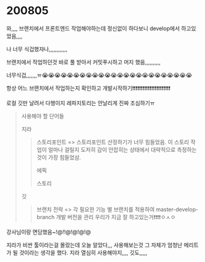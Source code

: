 # 200805

와,,,, 브랜치에서 프론트엔드 작업해야하는데 정신없이 하다보니 develop에서 하고있었음,,,,

나 너무 식겁했쟈나,,,,,,,,,,,,



브랜치에서 작업하던것 바로 풀 받아서 커밋푸시하고 머지 했음,,,,,,,,,,



너무식겁,,,,,,,ㅠ😭😭😭😭😭😭😭😭😭😭😭😭😭😭😭😭😭😭😭😭😭😭😭😭



항상 어느 브랜치에서 작업하는지 확인하고 개발시작하기❗❗❗❗❗❗❗❗❗❗❗❗❗❗❗❗❗❗❗❗❗❗

로컬 깃만 날려서 다행이지 레파지토리는 안날리게 진짜 조심하기ㅠ





> 사용해야 할 단어들
>
> 지라 
>
> > 스토리포인트 => 스토리포인트 산정하기가 너무 힘들었음. 이 스토리 작업이 얼마나 걸릴지 도저히 감이 안잡히는 상태에서 대략적으로 측정하는것이 가장 힘들었삼.
> >
> > 에픽
> >
> > 스토리
>
> 깃  
>
> > 브랜치 전략 => 각 필요한 기능 별 브랜치를 적용하여 master-develop-branch 개발 버전을 관리 우리가 지금 잘 하고있는거❗❗❗❗ㅇㅅㅇ



강사님이랑 면담했음~!@!!@!@!@!@

지라가 비싼 툴이라는걸 몰랐는데 오늘 알았다,,, 사용해보는것 그 자체가 엄청난 메리트가 될 것이라는 생각을 했다. 지라 열심히 사용해야지,,,, 깃도,,,,,